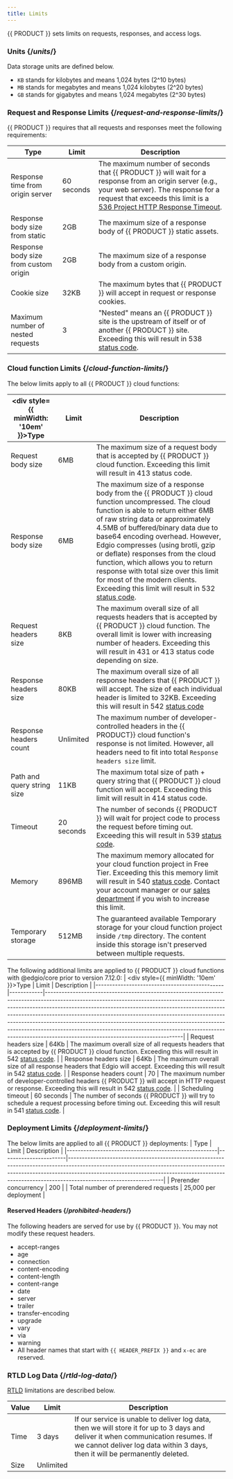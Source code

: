 ```yaml
---
title: Limits
---
```


{{ PRODUCT }} sets limits on requests, responses, and access logs.

### Units {/*units*/}

Data storage units are defined below.

- `KB` stands for kilobytes and means 1,024 bytes (2^10 bytes)
- `MB` stands for megabytes and means 1,024 kilobytes (2^20 bytes)
- `GB` stands for gigabytes and means 1,024 megabytes (2^30 bytes)

### Request and Response Limits {/*request-and-response-limits*/}

{{ PRODUCT }} requires that all requests and responses meet the following requirements:

| Type                                                 | Limit                 | Description                                                                                                                                                                                                                                                                |
|------------------------------------------------------|-----------------------|----------------------------------------------------------------------------------------------------------------------------------------------------------------------------------------------------------------------------------------------------------------------------|
| Response time from origin server                     | 60 seconds            | The maximum number of seconds that {{ PRODUCT }} will wait for a response from an origin server (e.g., your web server). The response for a request that exceeds this limit is a [536 Project HTTP Response Timeout](/applications/performance/response#status-codes#536). |
| Response body size from static                       | 2GB                   | The maximum size of a response body of {{ PRODUCT }} static assets.                                                                                                                                                                                                        |
| Response body size from custom origin                | 2GB                   | The maximum size of a response body from a custom origin.                                                                                                                                                                                                                  |
| Cookie size                                          | 32KB                  | The maximum bytes that {{ PRODUCT }} will accept in request or response cookies.                                                                                                                                                                                           |
| Maximum number of nested requests                    | 3                     | "Nested" means an {{ PRODUCT }} site is the upstream of itself or of another {{ PRODUCT }} site. Exceeding this will result in 538 [status code](/applications/performance/response#status-codes).                                                                         |

### Cloud function Limits {/*cloud-function-limits*/}

The below limits apply to all {{ PRODUCT }} cloud functions:

| <div style={{ minWidth: '10em' }}>Type</div> | Limit      | Description                                                                                                                                                                                                                                                                                                                                                                                                                                                                                                                                         |
|----------------------------------------------|------------|-----------------------------------------------------------------------------------------------------------------------------------------------------------------------------------------------------------------------------------------------------------------------------------------------------------------------------------------------------------------------------------------------------------------------------------------------------------------------------------------------------------------------------------------------------|
| Request body size                            | 6MB        | The maximum size of a request body that is accepted by {{ PRODUCT }} cloud function. Exceeding this limit will result in 413 status code.                                                                                                                                                                                                                                                                                                                                                                                                           |
| Response body size                           | 6MB        | The maximum size of a response body from the {{ PRODUCT }} cloud function uncompressed. The cloud function is able to return either 6MB of raw string data or approximately 4.5MB of buffered/binary data due to base64 encoding overhead. However, Edgio compresses (using brotli, gzip or deflate) responses from the cloud function, which allows you to return response with total size over this limit for most of the modern clients. Exceeding this limit will result in 532 [status code](/applications/performance/response#status-codes). |
| Request headers size                         | 8KB        | The maximum overall size of all requests headers that is accepted by {{ PRODUCT }} cloud function. The overall limit is lower with increasing number of headers. Exceeding this will result in 431 or 413 status code depending on size.                                                                                                                                                                                                                                                                                                            |
| Response headers size                        | 80KB       | The maximum overall size of all response headers that {{ PRODUCT }} will accept. The size of each individual header is limited to 32KB. Exceeding this will result in 542 [status code](/applications/performance/response#status-codes)                                                                                                                                                                                                                                                                                                            |
| Response headers count                       | Unlimited  | The maximum number of developer-controlled headers in the {{ PRODUCT}} cloud function's response is not limited. However, all headers need to fit into total `Response headers size` limit.                                                                                                                                                                                                                                                                                                                                                         |
| Path and query string size                   | 11KB       | The maximum total size of path + query string that {{ PRODUCT }} cloud function will accept. Exceeding this limit will result in 414 status code.                                                                                                                                                                                                                                                                                                                                                                                                   |
| Timeout                                      | 20 seconds | The number of seconds {{ PRODUCT }} will wait for project code to process the request before timing out. Exceeding this will result in 539 [status code](/applications/performance/response#status-codes).                                                                                                                                                                                                                                                                                                                                          |
| Memory                                       | 896MB      | The maximum memory allocated for your cloud function project in Free Tier. Exceeding this this memory limit will result in 540 [status code](/applications/performance/response#status-codes). Contact your account manager or our [sales department](https://edg.io/contact-us/) if you wish to increase this limit.                                                                                                                                                                                                                               |
| Temporary storage                             | 512MB      | The guaranteed available Temporary storage for your cloud function project inside `/tmp` directory. The content inside this storage isn't preserved between multiple requests.                                                                                                                                                                                                                                                                                                                                                                       |

The following additional limits are applied to {{ PRODUCT }} cloud functions with @edgio/core prior to version 7.12.0:
| <div style={{ minWidth: '10em' }}>Type</div> | Limit      | Description                                                                                                                                                                                                                                                                                                                                                                                                                                                                                                                         |
|----------------------------------------------|------------|-------------------------------------------------------------------------------------------------------------------------------------------------------------------------------------------------------------------------------------------------------------------------------------------------------------------------------------------------------------------------------------------------------------------------------------------------------------------------------------------------------------------------------------|
| Request headers size                                      | 64Kb                  | The maximum overall size of all requests headers that is accepted by {{ PRODUCT }} cloud function. Exceeding this will result in 542 [status code](/applications/performance/response#status-codes).                                                                                          |
| Response headers size                                     | 64Kb                  | The maximum overall size of all response headers that Edgio will accept. Exceeding this will result in 542 [status code](/applications/performance/response#status-codes).                                                                                          |
| Response headers count                                    | 70                    | The maximum number of developer-controlled headers {{ PRODUCT }} will accept in HTTP request or response. Exceeding this will result in 542 [status code](/applications/performance/response#status-codes). |
| Scheduling timeout                                        | 60 seconds            | The number of seconds {{ PRODUCT }} will try to schedule a request processing before timing out. Exceeding this will result in 541 [status code](/applications/performance/response#status-codes).          |

### Deployment Limits {/*deployment-limits*/}

The below limits are applied to all {{ PRODUCT }} deployments:
| Type                                                 | Limit                 | Description                                                                                                                                                                                                                                                                |
|------------------------------------------------------|-----------------------|----------------------------------------------------------------------------------------------------------------------------------------------------------------------------------------------------------------------------------------------------------------------------|
| Prerender concurrency                                | 200                   |
| Total number of prerendered requests                 | 25,000 per deployment |

#### Reserved Headers {/*prohibited-headers*/}

The following headers are served for use by {{ PRODUCT }}. You may not modify these request headers.

-   accept-ranges
-   age
-   connection
-   content-encoding
-   content-length
-   content-range
-   date
-   server
-   trailer
-   transfer-encoding
-   upgrade
-   vary
-   via
-   warning
-   All header names that start with `{{ HEADER_PREFIX }}` and `x-ec` are reserved.

### RTLD Log Data {/*rtld-log-data*/}

[RTLD](/applications/logs/rtld) limitations are described below.

| Value | Limit     | Description                                                                                                                                                                                                       |
| ----- | --------- | ----------------------------------------------------------------------------------------------------------------------------------------------------------------------------------------------------------------- |
| Time  | 3 days    | If our service is unable to deliver log data, then we will store it for up to 3 days and deliver it when communication resumes. If we cannot deliver log data within 3 days, then it will be permanently deleted. |
| Size  | Unlimited |                                                                                                                                                                                                                   |
